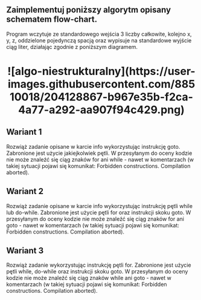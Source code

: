 ## Zaimplementuj poniższy algorytm opisany schematem flow-chart.

Program wczytuje ze standardowego wejścia 3 liczby całkowite, kolejno x, y, z, oddzielone pojedynczą spacją oraz wypisuje na standardowe wyjście ciąg liter, działając zgodnie z poniższym diagramem.

<h1 align="center">![algo-niestrukturalny](https://user-images.githubusercontent.com/88510018/204128867-b967e35b-f2ca-4a77-a292-aa907f94c429.png)</h1>

## Wariant 1
Rozwiąż zadanie opisane w karcie info wykorzystując instrukcję goto.
Zabronione jest użycie jakiejkolwiek pętli. W przesyłanym do oceny kodzie nie może znaleźć się ciąg znaków for ani while - nawet w komentarzach (w takiej sytuacji pojawi się komunikat: Forbidden constructions. Compilation aborted).

## Wariant 2
Rozwiąż zadanie opisane w karcie info wykorzystując instrukcję pętli while lub do-while.
Zabronione jest użycie pętli for oraz instrukcji skoku goto. W przesyłanym do oceny kodzie nie może znaleźć się ciąg znaków for ani goto - nawet w komentarzach (w takiej sytuacji pojawi się komunikat: Forbidden constructions. Compilation aborted).

## Wariant 3
Rozwiąż zadanie wykorzystując instrukcję pętli for.
Zabronione jest użycie pętli while, do-while oraz instrukcji skoku goto. W przesyłanym do oceny kodzie nie może znaleźć się ciąg znaków while ani goto - nawet w komentarzach (w takiej sytuacji pojawi się komunikat: Forbidden constructions. Compilation aborted).
